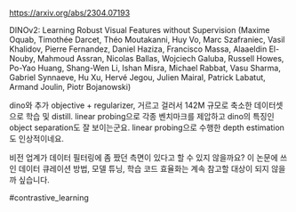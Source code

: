 https://arxiv.org/abs/2304.07193

DINOv2: Learning Robust Visual Features without Supervision (Maxime Oquab, Timothée Darcet, Théo Moutakanni, Huy Vo, Marc Szafraniec, Vasil Khalidov, Pierre Fernandez, Daniel Haziza, Francisco Massa, Alaaeldin El-Nouby, Mahmoud Assran, Nicolas Ballas, Wojciech Galuba, Russell Howes, Po-Yao Huang, Shang-Wen Li, Ishan Misra, Michael Rabbat, Vasu Sharma, Gabriel Synnaeve, Hu Xu, Hervé Jegou, Julien Mairal, Patrick Labatut, Armand Joulin, Piotr Bojanowski)

dino와 추가 objective + regularizer, 거르고 걸러서 142M 규모로 축소한 데이터셋으로 학습 및 distill. linear probing으로 각종 벤치마크를 제압하고 dino의 특징인 object separation도 잘 보이는군요. linear probing으로 수행한 depth estimation도 인상적이네요.

비전 업계가 데이터 필터링에 좀 짰던 측면이 있다고 할 수 있지 않을까요? 이 논문에 쓰인 데이터 큐레이션 방법, 모델 튜닝, 학습 코드 효율화는 계속 참고할 대상이 되지 않을까 싶습니다.

#contrastive_learning 